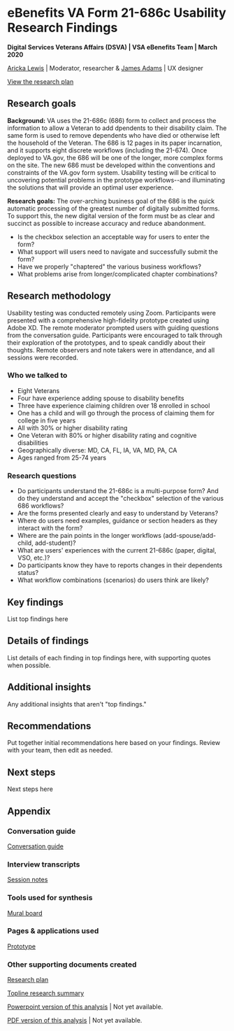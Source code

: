 # eBenefits VA Form 21-686c Usability Research Findings
**Digital Services Veterans Affairs (DSVA) | VSA eBenefits Team | March 2020**

[Aricka Lewis](aricka@adhoc.com) | Moderator, researcher & [James Adams](jadams@governmentcio.com) | UX designer

[View the research plan](https://github.com/department-of-veterans-affairs/va.gov-team/blob/master/teams/vsa/teams/ebenefits/features/view-update-dependents/research-design/686-form-gating-0220/686-usability-research-plan.md)

## Research goals
**Background:** VA uses the 21-686c (686) form to collect and process the information to allow a Veteran to add dpendents to their disability claim. The same form is used to remove dependents who have died or otherwise left the household of the Veteran. The 686 is 12 pages in its paper incarnation, and it supports eight discrete workflows (including the 21-674). Once deployed to VA.gov, the 686 will be one of the longer, more complex forms on the site. The new 686 must be developed within the conventions and constraints of the VA.gov form system. Usability testing will be critical to uncovering potential problems in the prototype workflows--and illuminating the solutions that will provide an optimal user experience.

**Research goals:** The over-arching business goal of the 686 is the quick automatic processing of the greatest number of digitally submitted forms. To support this, the new digital version of the form must be as clear and succinct as possible to increase accuracy and reduce abandonment.
- Is the checkbox selection an acceptable way for users to enter the form?
- What support will users need to navigate and successfully submit the form?
- Have we properly "chaptered" the various business workflows?
- What problems arise from longer/complicated chapter combinations?

## Research methodology 
Usability testing was conducted remotely using  Zoom. Participants were presented with a comprehensive high-fidelity prototype created using Adobe XD. The remote moderator prompted users with guiding questions from the conversation guide. Participants were encouraged to talk through their exploration of the prototypes, and to speak candidly about their thoughts. Remote observers and note takers were in attendance, and all sessions were recorded.

### Who we talked to
- Eight Veterans
- Four have experience adding spouse to disability benefits
- Three have experience claiming children over 18 enrolled in school
- One has a child and will go through the process of claiming them for college in five years 
- All with 30% or higher disability rating
- One Veteran with 80% or higher disability rating and cognitive disabilities
- Geographically diverse: MD, CA, FL, IA, VA, MD, PA, CA 
- Ages ranged from 25-74 years

### Research questions
- Do participants understand the 21-686c is a multi-purpose form? And do they understand and accept the "checkbox" selection of the various 686 workflows?
- Are the forms presented clearly and easy to understand by Veterans?
- Where do users need examples, guidance or section headers as they interact with the form?
- Where are the pain points in the longer workflows (add-spouse/add-child, add-student)?
- What are users' experiences with the current 21-686c (paper, digital, VSO, etc.)?
- Do participants know they have to reports changes in their dependents status?
- What workflow combinations (scenarios) do users think are likely?

## Key findings
List top findings here

## Details of findings
List details of each finding in top findings here, with supporting quotes when possible.

## Additional insights
Any additional insights that aren't "top findings."

## Recommendations
Put together initial recommendations here based on your findings. Review with your team, then edit as needed.

## Next steps
Next steps here

## Appendix
### Conversation guide
[Conversation guide](https://github.com/department-of-veterans-affairs/va.gov-team/blob/master/teams/vsa/teams/ebenefits/features/view-update-dependents/research-design/686-form-gating-0220/686-usability-conversation-guide.md)

### Interview transcripts
[Session notes](https://github.com/department-of-veterans-affairs/va.gov-team/tree/master/teams/vsa/teams/ebenefits/features/view-update-dependents/research-design/686-form-gating-0220/session-notes)

### Tools used for synthesis
[Mural board](https://app.mural.co/t/vsa8243/m/vsa8243/1581622373622/173449c7655d3f34a3ee81cab0afee14420dea59)

### Pages & applications used
[Prototype](https://xd.adobe.com/view/fef8a415-74b4-45a9-6b5f-da956acd75d9-88c9/)

### Other supporting documents created
[Research plan](https://github.com/department-of-veterans-affairs/va.gov-team/blob/master/teams/vsa/teams/ebenefits/features/view-update-dependents/research-design/686-form-gating-0220/686-usability-research-plan.md)

[Topline research summary](https://github.com/department-of-veterans-affairs/va.gov-team/blob/master/teams/vsa/teams/ebenefits/features/view-update-dependents/research-design/686-form-gating-0220/686-usability-topline_summary.md)

[Powerpoint version of this analysis]()  |  Not yet available.

[PDF version of this analysis]()  |  Not yet available.


